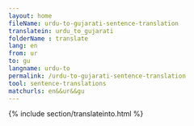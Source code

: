 ```yaml
---
layout: home
fileName: urdu-to-gujarati-sentence-translation
translatein: urdu_to_gujarati
folderName : translate
lang: en
from: ur
to: gu
langname: urdu-to
permalink: /urdu-to-gujarati-sentence-translation
tool: sentence-translations
matchurls: en&&ur&&gu
---
```

{% include section/translateinto.html %}
